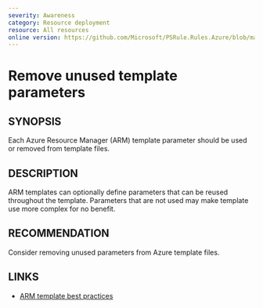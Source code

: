 ```yaml
---
severity: Awareness
category: Resource deployment
resource: All resources
online version: https://github.com/Microsoft/PSRule.Rules.Azure/blob/main/docs/rules/en/Azure.Template.UseParameters.md
---
```


# Remove unused template parameters

## SYNOPSIS

Each Azure Resource Manager (ARM) template parameter should be used or removed from template files.

## DESCRIPTION

ARM templates can optionally define parameters that can be reused throughout the template.
Parameters that are not used may make template use more complex for no benefit.

## RECOMMENDATION

Consider removing unused parameters from Azure template files.

## LINKS

- [ARM template best practices](https://docs.microsoft.com/en-us/azure/azure-resource-manager/templates/template-best-practices#general-recommendations-for-parameters)
